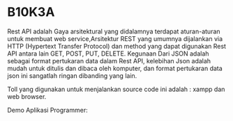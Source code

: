 # B10K3A
Rest API adalah Gaya arsitektural yang didalamnya terdapat aturan-aturan untuk membuat web service,Arsitektur REST yang umumnya dijalankan via HTTP (Hypertext Transfer Protocol) dan method yang dapat digunakan Rest API antara lain GET, POST, PUT, DELETE.
Kegunaan Dari JSON adalah sebagai format pertukaran data dalam Rest API, kelebihan Json adalah mudah untuk ditulis dan dibaca oleh komputer, dan format pertukaran data json ini sangatlah ringan dibanding yang lain.


Toll yang digunakan untuk menjalankan source code ini adalah : xampp dan web browser.


Demo Aplikasi Programmer:
